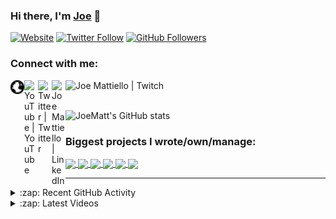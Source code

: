 <!-- 
Docs
https://github.com/anuraghazra/github-readme-stats
https://www.youtube.com/watch?v=n6d4KHSKqGk
https://github.com/rahuldkjain/github-profile-readme-generator

 -->

### Hi there, I'm [Joe][website] 👋

[![Website](https://img.shields.io/website?label=joemattiello.dev&style=for-the-badge&url=https://joemattiello.dev)](https://joemattiello.dev)
[![Twitter Follow](https://img.shields.io/twitter/follow/joemattiello?color=1DA1F2&logo=twitter&style=for-the-badge)](https://twitter.com/intent/follow?original_referer=https%3A%2F%2Fgithub.com%2Fjoemattiello&screen_name=joemattiello)
[![GitHub Followers](https://img.shields.io/github/followers/joematt?style=for-the-badge)]()
<!-- [![GitHub Sponsors](https://img.shields.io/github/sponsors/joematt?style=for-the-badge
)]() -->

### Connect with me:

[<img align="left" alt="joemattiello.dev" width="22px" src="https://raw.githubusercontent.com/iconic/open-iconic/master/svg/globe.svg" />][website]
[<img align="left" alt="YouTube | YouTube" width="22px" src="https://cdn.jsdelivr.net/npm/simple-icons@v3/icons/youtube.svg" />][youtube-prov]
[<img align="left" alt="Twitter | Twitter" width="22px" src="https://cdn.jsdelivr.net/npm/simple-icons@v3/icons/twitter.svg" />][twitter-prov]
[<img align="left" alt="Joe Mattiello | LinkedIn" width="22px" src="https://cdn.jsdelivr.net/npm/simple-icons@v3/icons/linkedin.svg" />][linkedin]
[<img align="left" alt="Joe Mattiello | Twitch" src="https://img.shields.io/badge/Twitch-9146FF?style=for-the-badge&logo=twitch&logoColor=white" />][twitch]

<br />
<br />

![JoeMatt's GitHub stats](https://github-readme-stats.vercel.app/api?username=joematt&show_icons=true&theme=radical&count_private=true)

### Biggest projects I wrote/own/manage:

<a href="https://github.com/Provenance-EMU/Provenance">
  <img align="center" src="https://github-readme-stats.vercel.app/api/pin/?username=provenance-emu&repo=provenance" />
</a>
<a href="https://github.com/HeroTransitions/Hero">
  <img align="center" src="https://github-readme-stats.vercel.app/api/pin/?username=HeroTransitions&repo=hero" />
</a>
<a href="https://github.com/RxSwiftCommunity/RxRealm">
  <img align="center" src="https://github-readme-stats.vercel.app/api/pin/?username=rxswiftcommunity&repo=rxrealm" />
</a>
<a href="https://github.com/RxSwiftCommunity/RxReachability">
  <img align="center" src="https://github-readme-stats.vercel.app/api/pin/?username=rxswiftcommunity&repo=rxreachability" />
</a>
<a href="https://github.com/JoeMatt/pincache.swift">
  <img align="center" src="https://github-readme-stats.vercel.app/api/pin/?username=joematt&repo=pincache.swift"/>
</a>
<a href="https://github.com/libretro/virtualjaguar">
  <img align="center" src="https://github-readme-stats.vercel.app/api/pin/?username=libretro&repo=virtualjaguar-libretro"/>
</a>


<!--

### Languages and Tools:

[![Top Langs](https://github-readme-stats.vercel.app/api/top-langs/?username=provenance-emu&hide=javascript,max)](https://github.com/provenance-emu/provenance)

[<img align="left" alt="Visual Studio Code" width="26px" src="https://raw.githubusercontent.com/github/explore/80688e429a7d4ef2fca1e82350fe8e3517d3494d/topics/visual-studio-code/visual-studio-code.png" />][webdevplaylist]
[<img align="left" alt="HTML5" width="26px" src="https://raw.githubusercontent.com/github/explore/80688e429a7d4ef2fca1e82350fe8e3517d3494d/topics/html/html.png" />][webdevplaylist]
[<img align="left" alt="CSS3" width="26px" src="https://raw.githubusercontent.com/github/explore/80688e429a7d4ef2fca1e82350fe8e3517d3494d/topics/css/css.png" />][cssplaylist]
[<img align="left" alt="Sass" width="26px" src="https://raw.githubusercontent.com/github/explore/80688e429a7d4ef2fca1e82350fe8e3517d3494d/topics/sass/sass.png" />][cssplaylist]
[<img align="left" alt="JavaScript" width="26px" src="https://raw.githubusercontent.com/github/explore/80688e429a7d4ef2fca1e82350fe8e3517d3494d/topics/javascript/javascript.png" />][jsplaylist]
[<img align="left" alt="React" width="26px" src="https://raw.githubusercontent.com/github/explore/80688e429a7d4ef2fca1e82350fe8e3517d3494d/topics/react/react.png" />][reactplaylist]
[<img align="left" alt="Git" width="26px" src="https://raw.githubusercontent.com/github/explore/80688e429a7d4ef2fca1e82350fe8e3517d3494d/topics/git/git.png" />][webdevplaylist]
[<img align="left" alt="GitHub" width="26px" src="https://raw.githubusercontent.com/github/explore/78df643247d429f6cc873026c0622819ad797942/topics/github/github.png" />][webdevplaylist]
[<img align="left" alt="Terminal" width="26px" src="https://raw.githubusercontent.com/github/explore/80688e429a7d4ef2fca1e82350fe8e3517d3494d/topics/terminal/terminal.png" />][webdevplaylist]

<br />
<br /> -->

---

<details>
  <summary>:zap: Recent GitHub Activity</summary>

<!--START_SECTION:activity-->
1. 🗣 Commented on [#2115](https://github.com/Provenance-Emu/Provenance/issues/2115) in [Provenance-Emu/Provenance](https://github.com/Provenance-Emu/Provenance)
2. 🗣 Commented on [#2115](https://github.com/Provenance-Emu/Provenance/issues/2115) in [Provenance-Emu/Provenance](https://github.com/Provenance-Emu/Provenance)
3. 🗣 Commented on [#2113](https://github.com/Provenance-Emu/Provenance/issues/2113) in [Provenance-Emu/Provenance](https://github.com/Provenance-Emu/Provenance)
4. 🎉 Merged PR [#2113](https://github.com/Provenance-Emu/Provenance/pull/2113) in [Provenance-Emu/Provenance](https://github.com/Provenance-Emu/Provenance)
5. 🗣 Commented on [#2113](https://github.com/Provenance-Emu/Provenance/issues/2113) in [Provenance-Emu/Provenance](https://github.com/Provenance-Emu/Provenance)
<!--END_SECTION:activity-->

</details>

<details>
  <summary>:zap: Latest Videos</summary>

<!-- YOUTUBE:START -->
- [Provenance PSP &lpar;PPSSPP&rpar; on #iOS preview](https://www.youtube.com/watch?v=672u2f9hi94)
- [Provenance iOS emulator running on MacOS Catalyst](https://www.youtube.com/watch?v=AFE288PM6Ok)
- [[HowTo] Import ROMs via Web Browser](https://www.youtube.com/watch?v=dwRL9GNSXwQ)
- [Provenance Emulator for iOS running natively on M1 Mac!](https://www.youtube.com/watch?v=HCvINO-2RXw)
- [Provenance Emulator : Release coding live + music](https://www.youtube.com/watch?v=rS6e4VEgnqI)
<!-- YOUTUBE:END -->
 
</details>

[website]: https://joemattiello.dev
[twitter]: https://twitter.com/joemattiello
[twitter-prov]: https://twitter.com/provenanceapp
[youtube]: https://youtube.com/joemattiello
[youtube-prov]: https://www.youtube.com/channel/UCKeN6unYKdayfgLWulXgB1w
[instagram]: https://instagram.com/joemattiello
[linkedin]: https://linkedin.com/in/joemattiello
[twitch]: https://twitch.tv/joe__codes
[provenancegithub]: https://github.com/Provenance-Emu/Provenance
[herogithub]: https://github.com/HeroTransitions/Hero
[rxreachabilitygithub]: https://github.com/RxSwiftCommunity/RxReachability
[provenancedevplaylist]: https://www.youtube.com/playlist?list=PLkwxH9e_vrAJ0WbEsFA9W3I1W-g_BTsbt

